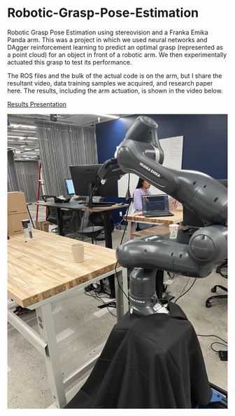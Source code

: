 # Robotic-Grasp-Pose-Estimation
Robotic Grasp Pose Estimation using stereovision and a Franka Emika Panda arm. This was a project in which we used neural networks and DAgger reinforcement learning to predict an optimal grasp (represented as a point cloud) for an object in front of a robotic arm. We then experimentally actuated this grasp to test its performance.

The ROS files and the bulk of the actual code is on the arm, but I share the resultant video, data training samples we acquired, and research paper here. The results, including the arm actuation, is shown in the video below.

[Results Presentation](https://www.youtube.com/watch?v=X4GmfFWVYsQ)

![The Arm We Used](arm.jpg)
